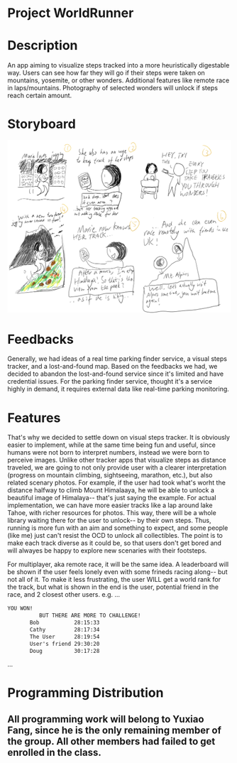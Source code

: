 # Project WorldRunner

# Description
An app aiming to visualize steps tracked into a more heuristically digestable way. Users can see how far they will go if their steps were taken on mountains, yosemite, or other wonders.
Additional features like remote race in laps/mountains. Photography of selected wonders will unlock if steps reach certain amount.

# Storyboard 
![storyboard2-YF](https://github.com/liuchen1701/ton-no-katsu/blob/master/storyboard2.png)

# Feedbacks
Generally, we had ideas of a real time parking finder service, a visual steps tracker, and a lost-and-found map.
Based on the feedbacks we had, we decided to abandon the lost-and-found service since it's limited and have credential issues.
For the parking finder service, thought it's a service highly in demand, it requires external data like real-time parking monitoring.


# Features
That's why we decided to settle down on visual steps tracker. It is obviously easier to implement, while at the same time being fun and useful, since humans were not born to interpret numbers, instead we were born to perceive images. Unlike other tracker apps that visualize steps as distance traveled, we are going to not only provide user with a clearer interpretation (progress on mountain climbing, sightseeing, marathon, etc.), but also related scenary photos. For example, if the user had took what's worht the distance halfway to climb Mount Himalaaya, he will be able to unlock a beautiful image of Himalaya-- that's just saying the example. For actual implementation, we can have more easier tracks like a lap around lake Tahoe, with richer resources for photos. This way, there will be a whole library waiting there for the user to unlock-- by their own steps. Thus, running is more fun with an aim and something to expect, and some people (like me) just can't resist the OCD to unlock all collectibles. The point is to make each track diverse as it could be, so that users don't get bored and will alwayes be happy to explore new scenaries with their footsteps.

For multiplayer, aka remote race, it will be the same idea. A leaderboard will be shown if the user feels lonely even with some frineds racing along-- but not all of it. To make it less frustrating, the user WILL get a world rank for the track, but what is shown in the end is the user, potential friend in the race, and 2 closest other users.
e.g. 
...

    YOU WON!
              BUT THERE ARE MORE TO CHALLENGE!
           Bob           28:15:33
           Cathy         28:17:34
           The User      28:19:54
           User's friend 29:30:20
           Doug          30:17:28
           
...           
# Programming Distribution
## All programming work will belong to Yuxiao Fang, since he is the only remaining member of the group. All other members had failed to get enrolled in the class.
